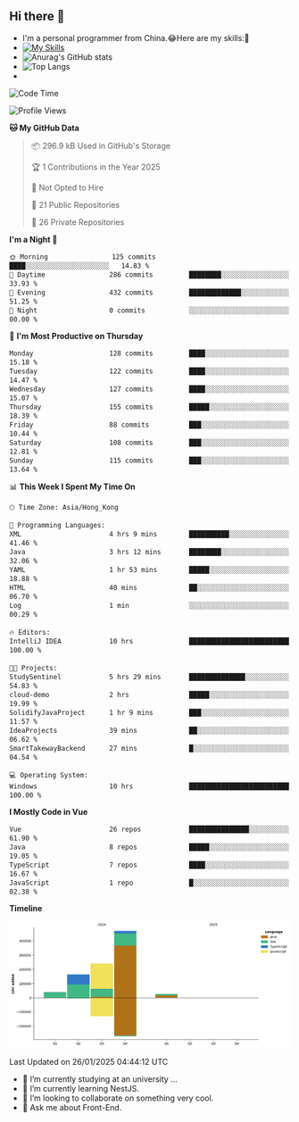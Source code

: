 ## Hi there 👋
- I'm a personal programmer from China.😂Here are my skills:🤔
- [![My Skills](https://skillicons.dev/icons?i=js,html,css,vue,typescript,java,golang)](https://skillicons.dev)
- ![Anurag's GitHub stats](https://github-readme-stats.vercel.app/api?username=FluffyChi-Xing&count_private=true&show_icons=true&theme=radical)
- ![Top Langs](https://github-readme-stats.vercel.app/api/top-langs/?username=FluffyChi-Xing)
- <!--START_SECTION:waka-->
![Code Time](http://img.shields.io/badge/Code%20Time-1%2C072%20hrs%2020%20mins-blue)

![Profile Views](http://img.shields.io/badge/Profile%20Views-4-blue)

**🐱 My GitHub Data** 

> 📦 296.9 kB Used in GitHub's Storage 
 > 
> 🏆 1 Contributions in the Year 2025
 > 
> 🚫 Not Opted to Hire
 > 
> 📜 21 Public Repositories 
 > 
> 🔑 26 Private Repositories 
 > 
**I'm a Night 🦉** 

```text
🌞 Morning                125 commits         ████░░░░░░░░░░░░░░░░░░░░░   14.83 % 
🌆 Daytime                286 commits         ████████░░░░░░░░░░░░░░░░░   33.93 % 
🌃 Evening                432 commits         █████████████░░░░░░░░░░░░   51.25 % 
🌙 Night                  0 commits           ░░░░░░░░░░░░░░░░░░░░░░░░░   00.00 % 
```
📅 **I'm Most Productive on Thursday** 

```text
Monday                   128 commits         ████░░░░░░░░░░░░░░░░░░░░░   15.18 % 
Tuesday                  122 commits         ████░░░░░░░░░░░░░░░░░░░░░   14.47 % 
Wednesday                127 commits         ████░░░░░░░░░░░░░░░░░░░░░   15.07 % 
Thursday                 155 commits         █████░░░░░░░░░░░░░░░░░░░░   18.39 % 
Friday                   88 commits          ███░░░░░░░░░░░░░░░░░░░░░░   10.44 % 
Saturday                 108 commits         ███░░░░░░░░░░░░░░░░░░░░░░   12.81 % 
Sunday                   115 commits         ███░░░░░░░░░░░░░░░░░░░░░░   13.64 % 
```


📊 **This Week I Spent My Time On** 

```text
🕑︎ Time Zone: Asia/Hong_Kong

💬 Programming Languages: 
XML                      4 hrs 9 mins        ██████████░░░░░░░░░░░░░░░   41.46 % 
Java                     3 hrs 12 mins       ████████░░░░░░░░░░░░░░░░░   32.06 % 
YAML                     1 hr 53 mins        █████░░░░░░░░░░░░░░░░░░░░   18.88 % 
HTML                     40 mins             ██░░░░░░░░░░░░░░░░░░░░░░░   06.70 % 
Log                      1 min               ░░░░░░░░░░░░░░░░░░░░░░░░░   00.29 % 

🔥 Editors: 
IntelliJ IDEA            10 hrs              █████████████████████████   100.00 % 

🐱‍💻 Projects: 
StudySentinel            5 hrs 29 mins       ██████████████░░░░░░░░░░░   54.83 % 
cloud-demo               2 hrs               █████░░░░░░░░░░░░░░░░░░░░   19.99 % 
SolidifyJavaProject      1 hr 9 mins         ███░░░░░░░░░░░░░░░░░░░░░░   11.57 % 
IdeaProjects             39 mins             ██░░░░░░░░░░░░░░░░░░░░░░░   06.62 % 
SmartTakewayBackend      27 mins             █░░░░░░░░░░░░░░░░░░░░░░░░   04.54 % 

💻 Operating System: 
Windows                  10 hrs              █████████████████████████   100.00 % 
```

**I Mostly Code in Vue** 

```text
Vue                      26 repos            ███████████████░░░░░░░░░░   61.90 % 
Java                     8 repos             █████░░░░░░░░░░░░░░░░░░░░   19.05 % 
TypeScript               7 repos             ████░░░░░░░░░░░░░░░░░░░░░   16.67 % 
JavaScript               1 repo              █░░░░░░░░░░░░░░░░░░░░░░░░   02.38 % 
```



**Timeline**

![Lines of Code chart](https://raw.githubusercontent.com/FluffyChi-Xing/FluffyChi-Xing/main/assets/bar_graph.png)


 Last Updated on 26/01/2025 04:44:12 UTC
<!--END_SECTION:waka-->
- 🔭 I’m currently studying at an university ...
- 🌱 I’m currently learning NestJS.
- 👯 I’m looking to collaborate on something very cool.
- 💬 Ask me about Front-End.
